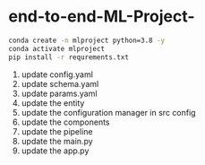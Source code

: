 # end-to-end-ML-Project-
<!-- git config --global user.email "komalsiddharth814@gmail.com"

git config --global user.name "KomalSiddharth" -->

```bash
conda create -n mlproject python=3.8 -y
conda activate mlproject
pip install -r requrements.txt

```

<!-- Workflow -->
1. update config.yaml
2. update schema.yaml
3. update params.yaml
4. update the entity
5. update the configuration manager in src config
6. update the components
7. update the pipeline
8. update the main.py
9. update the app.py
